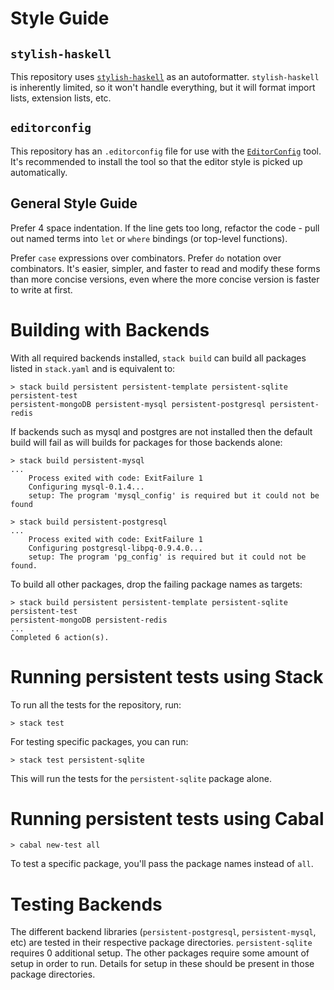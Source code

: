 # Style Guide

## `stylish-haskell`

This repository uses
[`stylish-haskell`](https://hackage.haskell.org/package/stylish-haskell) as an
autoformatter. `stylish-haskell` is inherently limited, so it won't handle
everything, but it will format import lists, extension lists, etc.

## `editorconfig`

This repository has an `.editorconfig` file for use with the
[`EditorConfig`](https://editorconfig.org/) tool. It's recommended to install
the tool so that the editor style is picked up automatically.

## General Style Guide

Prefer 4 space indentation. If the line gets too long, refactor the code - pull
out named terms into `let` or `where` bindings (or top-level functions).

Prefer `case` expressions over combinators. Prefer `do` notation over combinators.
It's easier, simpler, and faster to read and modify these forms than more
concise versions, even where the more concise version is faster to write at
first.

# Building with Backends

With all required backends installed, `stack build` can build all packages
listed in `stack.yaml` and is equivalent to:

```
> stack build persistent persistent-template persistent-sqlite persistent-test
persistent-mongoDB persistent-mysql persistent-postgresql persistent-redis
```

If backends such as mysql and postgres are not installed then the default build
will fail as will builds for packages for those backends alone:

```
> stack build persistent-mysql
...
    Process exited with code: ExitFailure 1
    Configuring mysql-0.1.4...
    setup: The program 'mysql_config' is required but it could not be found

> stack build persistent-postgresql
...
    Process exited with code: ExitFailure 1
    Configuring postgresql-libpq-0.9.4.0...
    setup: The program 'pg_config' is required but it could not be found.
```

To build all other packages, drop the failing package names as targets:

```
> stack build persistent persistent-template persistent-sqlite persistent-test
persistent-mongoDB persistent-redis
...
Completed 6 action(s).
```

# Running persistent tests using Stack

To run all the tests for the repository, run:

    > stack test

For testing specific packages, you can run:

    > stack test persistent-sqlite

This will run the tests for the `persistent-sqlite` package alone.

# Running persistent tests using Cabal

    > cabal new-test all

To test a specific package, you'll pass the package names instead of `all`.

# Testing Backends

The different backend libraries (`persistent-postgresql`, `persistent-mysql`, etc) are tested in their respective package directories.
`persistent-sqlite` requires 0 additional setup.
The other packages require some amount of setup in order to run.
Details for setup in these should be present in those package directories.
